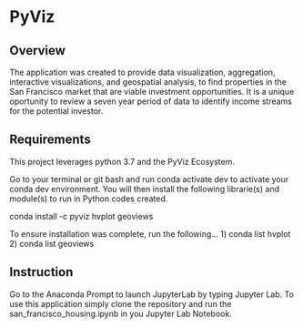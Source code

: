 # PyViz

**Overview**
----
The application was created to provide data visualization, aggregation, interactive visualizations, and geospatial analysis, to find properties in the San Francisco market that are viable investment opportunities. It is a unique oportunity to review a seven year period of data to identify income streams for the potential investor.

**Requirements**
----
This project leverages python 3.7 and the PyViz Ecosystem.

Go to your terminal or git bash and run conda activate dev to activate your conda dev environment. You will then install the following librarie(s) and module(s) to run in Python codes created.

conda install -c pyviz hvplot geoviews

To ensure installation was complete, run the following... 1) conda list hvplot 2) conda list geoviews

**Instruction**
----
Go to the Anaconda Prompt to launch JupyterLab by typing Jupyter Lab. To use this application simply clone the repository and run the san_francisco_housing.ipynb in you Jupyter Lab Notebook.
